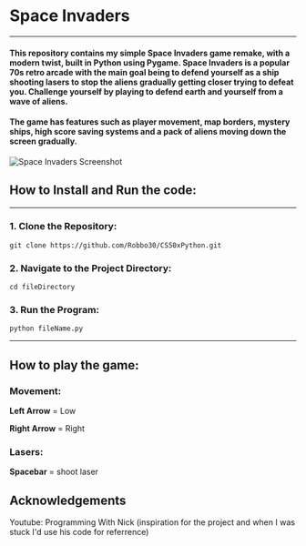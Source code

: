 # Space Invaders
---
#### This repository contains my simple Space Invaders game remake, with a modern twist, built in Python using Pygame. Space Invaders is a popular 70s retro arcade with the main goal being to defend yourself as a ship shooting lasers to stop the aliens gradually getting closer trying to defeat you. Challenge yourself by playing to defend earth and yourself from a wave of aliens.
#### The game has features such as player movement, map borders, mystery ships, high score saving systems and a pack of aliens moving down the screen gradually.

![Space Invaders Screenshot](https://github.com/Robbo30/SpaceInvaders/assets/152650090/3c09b74a-b859-4507-be0c-638371638028)
  
## How to Install and Run the code:
---
### 1. Clone the Repository:
  `git clone https://github.com/Robbo30/CS50xPython.git`
### 2. Navigate to the Project Directory:
  `cd fileDirectory`
### 3. Run the Program:
  `python fileName.py`
  
---
## How to play the game:

### Movement:
  __Left Arrow__ = Low
  
  __Right Arrow__ = Right
### Lasers:
  __Spacebar__ = shoot laser



  ## Acknowledgements
  Youtube: Programming With Nick (inspiration for the project and when I was stuck I'd use his code for referrence)



